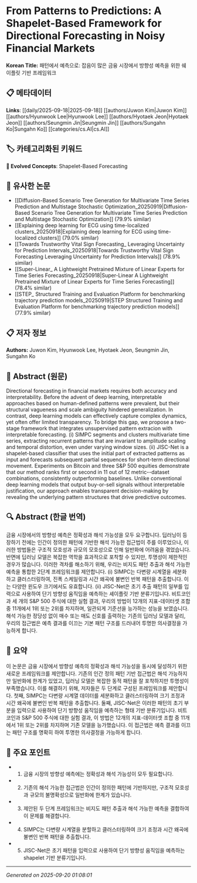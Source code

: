 # From Patterns to Predictions: A Shapelet-Based Framework for Directional Forecasting in Noisy Financial Markets

**Korean Title:** 패턴에서 예측으로: 잡음이 많은 금융 시장에서 방향성 예측을 위한 쉐이플릿 기반 프레임워크

## 📋 메타데이터

**Links**: [[daily/2025-09-18|2025-09-18]] [[authors/Juwon Kim|Juwon Kim]] [[authors/Hyunwook Lee|Hyunwook Lee]] [[authors/Hyotaek Jeon|Hyotaek Jeon]] [[authors/Seungmin Jin|Seungmin Jin]] [[authors/Sungahn Ko|Sungahn Ko]] [[categories/cs.AI|cs.AI]]

## 🏷️ 카테고리화된 키워드
**🚀 Evolved Concepts**: Shapelet-Based Forecasting

## 🔗 유사한 논문
- [[Diffusion-Based Scenario Tree Generation for Multivariate Time Series Prediction and Multistage Stochastic Optimization_20250919|Diffusion-Based Scenario Tree Generation for Multivariate Time Series Prediction and Multistage Stochastic Optimization]] (79.9% similar)
- [[Explaining deep learning for ECG using time-localized clusters_20250918|Explaining deep learning for ECG using time-localized clusters]] (79.0% similar)
- [[Towards Trustworthy Vital Sign Forecasting_ Leveraging Uncertainty for Prediction Intervals_20250918|Towards Trustworthy Vital Sign Forecasting Leveraging Uncertainty for Prediction Intervals]] (78.9% similar)
- [[Super-Linear_ A Lightweight Pretrained Mixture of Linear Experts for Time Series Forecasting_20250918|Super-Linear A Lightweight Pretrained Mixture of Linear Experts for Time Series Forecasting]] (78.4% similar)
- [[STEP_ Structured Training and Evaluation Platform for benchmarking trajectory prediction models_20250919|STEP Structured Training and Evaluation Platform for benchmarking trajectory prediction models]] (77.9% similar)

## 📋 저자 정보

**Authors:** Juwon Kim, Hyunwook Lee, Hyotaek Jeon, Seungmin Jin, Sungahn Ko

## 📄 Abstract (원문)

Directional forecasting in financial markets requires both accuracy and
interpretability. Before the advent of deep learning, interpretable approaches
based on human-defined patterns were prevalent, but their structural vagueness
and scale ambiguity hindered generalization. In contrast, deep learning models
can effectively capture complex dynamics, yet often offer limited transparency.
To bridge this gap, we propose a two-stage framework that integrates
unsupervised pattern extracion with interpretable forecasting. (i) SIMPC
segments and clusters multivariate time series, extracting recurrent patterns
that are invariant to amplitude scaling and temporal distortion, even under
varying window sizes. (ii) JISC-Net is a shapelet-based classifier that uses
the initial part of extracted patterns as input and forecasts subsequent
partial sequences for short-term directional movement. Experiments on Bitcoin
and three S&P 500 equities demonstrate that our method ranks first or second in
11 out of 12 metric--dataset combinations, consistently outperforming
baselines. Unlike conventional deep learning models that output buy-or-sell
signals without interpretable justification, our approach enables transparent
decision-making by revealing the underlying pattern structures that drive
predictive outcomes.

## 🔍 Abstract (한글 번역)

금융 시장에서의 방향성 예측은 정확성과 해석 가능성을 모두 요구합니다. 딥러닝이 등장하기 전에는 인간이 정의한 패턴에 기반한 해석 가능한 접근법이 주를 이루었으나, 이러한 방법들은 구조적 모호성과 규모의 모호성으로 인해 일반화에 어려움을 겪었습니다. 반면에 딥러닝 모델은 복잡한 역학을 효과적으로 포착할 수 있지만, 투명성이 제한적인 경우가 많습니다. 이러한 격차를 해소하기 위해, 우리는 비지도 패턴 추출과 해석 가능한 예측을 통합한 2단계 프레임워크를 제안합니다. (i) SIMPC는 다변량 시계열을 세분화하고 클러스터링하여, 진폭 스케일링과 시간 왜곡에 불변인 반복 패턴을 추출합니다. 이는 다양한 윈도우 크기에서도 유효합니다. (ii) JISC-Net은 초기 추출 패턴의 일부를 입력으로 사용하여 단기 방향성 움직임을 예측하는 셰이플릿 기반 분류기입니다. 비트코인과 세 개의 S&P 500 주식에 대한 실험 결과, 우리의 방법이 12개의 지표-데이터셋 조합 중 11개에서 1위 또는 2위를 차지하며, 일관되게 기준선을 능가하는 성능을 보였습니다. 해석 가능한 정당성 없이 매수 또는 매도 신호를 출력하는 기존의 딥러닝 모델과 달리, 우리의 접근법은 예측 결과를 이끄는 기본 패턴 구조를 드러내어 투명한 의사결정을 가능하게 합니다.

## 📝 요약

이 논문은 금융 시장에서 방향성 예측의 정확성과 해석 가능성을 동시에 달성하기 위한 새로운 프레임워크를 제안합니다. 기존의 인간 정의 패턴 기반 접근법은 해석 가능하지만 일반화에 한계가 있었고, 딥러닝 모델은 복잡한 동적 패턴을 잘 포착하지만 투명성이 부족했습니다. 이를 해결하기 위해, 저자들은 두 단계로 구성된 프레임워크를 제안합니다. 첫째, SIMPC는 다변량 시계열 데이터를 세분화하고 클러스터링하여 크기 조정과 시간 왜곡에 불변인 반복 패턴을 추출합니다. 둘째, JISC-Net은 이러한 패턴의 초기 부분을 입력으로 사용하여 단기 방향성 움직임을 예측하는 형태 기반 분류기입니다. 비트코인과 S&P 500 주식에 대한 실험 결과, 이 방법은 12개의 지표-데이터셋 조합 중 11개에서 1위 또는 2위를 차지하며 기존 모델을 능가했습니다. 이 접근법은 예측 결과를 이끄는 패턴 구조를 명확히 하여 투명한 의사결정을 가능하게 합니다.

## 🎯 주요 포인트

- 1. 금융 시장의 방향성 예측에는 정확성과 해석 가능성이 모두 필요합니다.

- 2. 기존의 해석 가능한 접근법은 인간이 정의한 패턴에 기반하지만, 구조적 모호성과 규모의 불명확성으로 일반화에 한계가 있습니다.

- 3. 제안된 두 단계 프레임워크는 비지도 패턴 추출과 해석 가능한 예측을 결합하여 이 문제를 해결합니다.

- 4. SIMPC는 다변량 시계열을 분할하고 클러스터링하여 크기 조정과 시간 왜곡에 불변인 반복 패턴을 추출합니다.

- 5. JISC-Net은 초기 패턴을 입력으로 사용하여 단기 방향성 움직임을 예측하는 shapelet 기반 분류기입니다.

---

*Generated on 2025-09-20 01:08:01*
